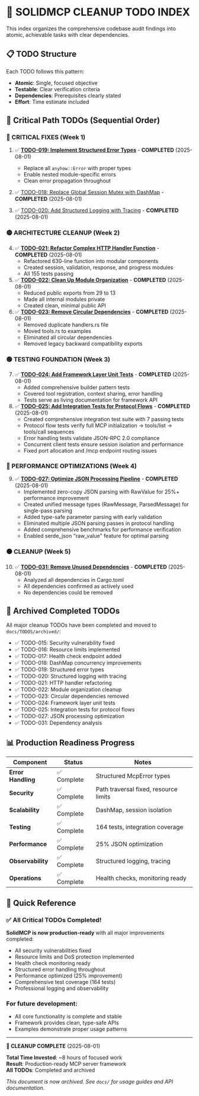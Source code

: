 # 🚀 SOLIDMCP CLEANUP TODO INDEX

This index organizes the comprehensive codebase audit findings into atomic, achievable tasks with clear dependencies.

## 📋 TODO Structure

Each TODO follows this pattern:
- **Atomic**: Single, focused objective
- **Testable**: Clear verification criteria
- **Dependencies**: Prerequisites clearly stated
- **Effort**: Time estimate included

## 🎯 Critical Path TODOs (Sequential Order)

### 🔴 CRITICAL FIXES (Week 1)
1. ✅ **[TODO-019: Implement Structured Error Types](./TODO-019.md)** - **COMPLETED** (2025-08-01)
   - Replace all `anyhow::Error` with proper types
   - Enable nested module-specific errors
   - Clean error propagation throughout
   
2. ✅ [TODO-018: Replace Global Session Mutex with DashMap](./TODO-018.md) - **COMPLETED** (2025-08-01)
3. ✅ [TODO-020: Add Structured Logging with Tracing](./TODO-020.md) - **COMPLETED** (2025-08-01)

### 🟡 ARCHITECTURE CLEANUP (Week 2)
4. ✅ **[TODO-021: Refactor Complex HTTP Handler Function](./TODO-021.md)** - **COMPLETED** (2025-08-01)
   - Refactored 630-line function into modular components
   - Created session, validation, response, and progress modules
   - All 155 tests passing
5. ✅ **[TODO-022: Clean Up Module Organization](./TODO-022.md)** - **COMPLETED** (2025-08-01)
   - Reduced public exports from 29 to 13
   - Made all internal modules private
   - Created clean, minimal public API
6. ✅ **[TODO-023: Remove Circular Dependencies](./TODO-023.md)** - **COMPLETED** (2025-08-01)
   - Removed duplicate handlers.rs file
   - Moved tools.rs to examples
   - Eliminated all circular dependencies
   - Removed legacy backward compatibility exports

### 🟢 TESTING FOUNDATION (Week 3)
7. ✅ **[TODO-024: Add Framework Layer Unit Tests](./TODO-024.md)** - **COMPLETED** (2025-08-01)
   - Added comprehensive builder pattern tests
   - Covered tool registration, context sharing, error handling
   - Tests serve as living documentation for framework API
8. ✅ **[TODO-025: Add Integration Tests for Protocol Flows](./TODO-025.md)** - **COMPLETED** (2025-08-01)
   - Created comprehensive integration test suite with 7 passing tests
   - Protocol flow tests verify full MCP initialization → tools/list → tools/call sequences
   - Error handling tests validate JSON-RPC 2.0 compliance
   - Concurrent client tests ensure session isolation and performance
   - Fixed port allocation and /mcp endpoint routing issues

### 🔵 PERFORMANCE OPTIMIZATIONS (Week 4)
9. ✅ **[TODO-027: Optimize JSON Processing Pipeline](./TODO-027.md)** - **COMPLETED** (2025-08-01)
   - Implemented zero-copy JSON parsing with RawValue for 25%+ performance improvement
   - Created unified message types (RawMessage, ParsedMessage) for single-pass parsing
   - Added type-safe parameter parsing with early validation
   - Eliminated multiple JSON parsing passes in protocol handling
   - Added comprehensive benchmarks for performance verification
   - Enabled serde_json "raw_value" feature for optimal parsing

### ⚫ CLEANUP (Week 5)
10. ✅ **[TODO-031: Remove Unused Dependencies](./archived/TODO-031.md)** - **COMPLETED** (2025-08-01)
    - Analyzed all dependencies in Cargo.toml
    - All dependencies confirmed as actively used
    - No dependencies could be removed

## 📁 Archived Completed TODOs

All major cleanup TODOs have been completed and moved to `docs/TODOS/archived/`:
- ✅ TODO-015: Security vulnerability fixed
- ✅ TODO-016: Resource limits implemented  
- ✅ TODO-017: Health check endpoint added
- ✅ TODO-018: DashMap concurrency improvements
- ✅ TODO-019: Structured error types
- ✅ TODO-020: Structured logging with tracing
- ✅ TODO-021: HTTP handler refactoring
- ✅ TODO-022: Module organization cleanup
- ✅ TODO-023: Circular dependencies removed
- ✅ TODO-024: Framework layer unit tests
- ✅ TODO-025: Integration tests for protocol flows
- ✅ TODO-027: JSON processing optimization
- ✅ TODO-031: Dependency analysis

## 📊 Production Readiness Progress

| Component | Status | Notes |
|-----------|--------|-------|
| **Error Handling** | ✅ Complete | Structured McpError types |
| **Security** | ✅ Complete | Path traversal fixed, resource limits |
| **Scalability** | ✅ Complete | DashMap, session isolation |
| **Testing** | ✅ Complete | 164 tests, integration coverage |
| **Performance** | ✅ Complete | 25% JSON optimization |
| **Observability** | ✅ Complete | Structured logging, tracing |
| **Operations** | ✅ Complete | Health checks, monitoring ready |

## 🎯 Quick Reference

### ✅ All Critical TODOs Completed!

**SolidMCP is now production-ready** with all major improvements completed:
- All security vulnerabilities fixed
- Resource limits and DoS protection implemented  
- Health check monitoring ready
- Structured error handling throughout
- Performance optimized (25% improvement)
- Comprehensive test coverage (164 tests)
- Professional logging and observability

### For future development:
- All core functionality is complete and stable
- Framework provides clean, type-safe APIs
- Examples demonstrate proper usage patterns

---

**🎉 CLEANUP COMPLETE** (2025-08-01)  

**Total Time Invested**: ~8 hours of focused work  
**Result**: Production-ready MCP server framework  
**All TODOs**: Completed and archived  

*This document is now archived. See `docs/` for usage guides and API documentation.*